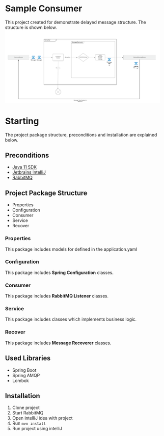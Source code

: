 # Sample Consumer
This project created for demonstrate delayed message structure. The structure is shown below.\
![QueueStructure](./docs/Project.png)

# Starting
The project package structure, preconditions and installation are explained below.

## Preconditions
* [Java 11 SDK](https://openjdk.java.net/projects/jdk/11/)
* [Jetbrains IntelliJ](https://www.jetbrains.com/idea/)
* [RabbitMQ](https://www.rabbitmq.com/download.html)

## Project Package Structure
* Properties
* Configuration
* Consumer
* Service
* Recover

### Properties
This package includes models for defined in the application.yaml

### Configuration
This package includes **Spring Configuration** classes.

### Consumer
This package includes **RabbitMQ Listener** classes.

### Service
This package includes classes which implements business logic.

### Recover
This package includes **Message Recoverer** classes.

## Used Libraries
* Spring Boot
* Spring AMQP
* Lombok

## Installation
1. Clone project
2. Start RabbitMQ
3. Open intelliJ idea with project
4. Run ```mvn install```
5. Run project using intelliJ

